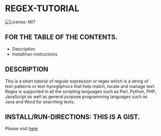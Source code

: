 # REGEX-TUTORIAL
![License: MIT](https://img.shields.io/badge/License-MIT-yellow.svg)

## FOR THE TABLE OF THE CONTENTS.
* Description
* Install/run-instructions

## DESCRIPTION
This is a short tutorial of regular expression or regex which is a string of text-patterns or text-hyrogliphocs that help match, locate and manage text. Regex is supported in all the scripting languages such as Perl, Python, PHP, JavaScript as well as general purpose programming languages such as Java and Word for searching texts.

## INSTALL/RUN-DIRECTIONS: THIS IS A GIST.
Please visit [here](https://gist.github.com/andres-abreu/9b9d23553a6c4f856b859140d80633b6)
